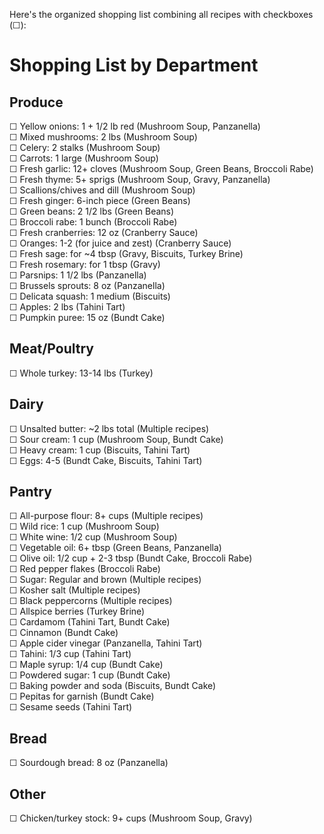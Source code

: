 Here's the organized shopping list combining all recipes with checkboxes (☐):

# Shopping List by Department

## Produce
☐ Yellow onions: 1 + 1/2 lb red (Mushroom Soup, Panzanella)  
☐ Mixed mushrooms: 2 lbs (Mushroom Soup)  
☐ Celery: 2 stalks (Mushroom Soup)  
☐ Carrots: 1 large (Mushroom Soup)  
☐ Fresh garlic: 12+ cloves (Mushroom Soup, Green Beans, Broccoli Rabe)  
☐ Fresh thyme: 5+ sprigs (Mushroom Soup, Gravy, Panzanella)  
☐ Scallions/chives and dill (Mushroom Soup)  
☐ Fresh ginger: 6-inch piece (Green Beans)  
☐ Green beans: 2 1/2 lbs (Green Beans)  
☐ Broccoli rabe: 1 bunch (Broccoli Rabe)  
☐ Fresh cranberries: 12 oz (Cranberry Sauce)  
☐ Oranges: 1-2 (for juice and zest) (Cranberry Sauce)  
☐ Fresh sage: for ~4 tbsp (Gravy, Biscuits, Turkey Brine)  
☐ Fresh rosemary: for 1 tbsp (Gravy)  
☐ Parsnips: 1 1/2 lbs (Panzanella)  
☐ Brussels sprouts: 8 oz (Panzanella)  
☐ Delicata squash: 1 medium (Biscuits)  
☐ Apples: 2 lbs (Tahini Tart)  
☐ Pumpkin puree: 15 oz (Bundt Cake)

## Meat/Poultry
☐ Whole turkey: 13-14 lbs (Turkey)

## Dairy
☐ Unsalted butter: ~2 lbs total (Multiple recipes)  
☐ Sour cream: 1 cup (Mushroom Soup, Bundt Cake)  
☐ Heavy cream: 1 cup (Biscuits, Tahini Tart)  
☐ Eggs: 4-5 (Bundt Cake, Biscuits, Tahini Tart)

## Pantry
☐ All-purpose flour: 8+ cups (Multiple recipes)  
☐ Wild rice: 1 cup (Mushroom Soup)  
☐ White wine: 1/2 cup (Mushroom Soup)  
☐ Vegetable oil: 6+ tbsp (Green Beans, Panzanella)  
☐ Olive oil: 1/2 cup + 2-3 tbsp (Bundt Cake, Broccoli Rabe)  
☐ Red pepper flakes (Broccoli Rabe)  
☐ Sugar: Regular and brown (Multiple recipes)  
☐ Kosher salt (Multiple recipes)  
☐ Black peppercorns (Multiple recipes)  
☐ Allspice berries (Turkey Brine)  
☐ Cardamom (Tahini Tart, Bundt Cake)  
☐ Cinnamon (Bundt Cake)  
☐ Apple cider vinegar (Panzanella, Tahini Tart)  
☐ Tahini: 1/3 cup (Tahini Tart)  
☐ Maple syrup: 1/4 cup (Bundt Cake)  
☐ Powdered sugar: 1 cup (Bundt Cake)  
☐ Baking powder and soda (Biscuits, Bundt Cake)  
☐ Pepitas for garnish (Bundt Cake)  
☐ Sesame seeds (Tahini Tart)

## Bread
☐ Sourdough bread: 8 oz (Panzanella)

## Other
☐ Chicken/turkey stock: 9+ cups (Mushroom Soup, Gravy)
